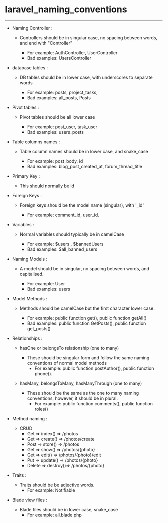 # laravel_naming_conventions
----------------
* Naming Controller :
    
    * Controllers should be in singular case, no spacing between words, and end with "Controller"
        
        * For example: AuthController, UserController
        * Bad examples: UsersController 
    
* database tables :
    
    * DB tables should be in lower case, with underscores to separate words
        
        * For example: posts, project_tasks,
        * Bad examples: all_posts, Posts 

* Pivot tables :
    
    * Pivot tables should be all lower case
        
        * For example: post_user, task_user
        * Bad examples: users_posts 

* Table columns names :
    
    * Table column names should be in lower case, and snake_case 
        
        * For example: post_body, id
        * Bad examples: blog_post_created_at, forum_thread_title 

* Primary Key :
    
    * This should normally be id

* Foreign Keys :
    
    * Foreign keys should be the model name (singular), with '_id'
        
        * For example: comment_id, user_id.

* Variables :
    
    * Normal variables should typically be in camelCase
        
        * For example: $users , $bannedUsers 
        * Bad examples: $all_banned_users
 
* Naming Models :
    
    * A model should be in singular, no spacing between words, and capitalised.
        
        * For example: User
        * Bad examples: users

* Model Methods :
    
    * Methods should be camelCase but the first character lower case.
        
        * For example: public function get(), public function getAll() 
        * Bad examples: public function GetPosts(), public function get_posts()

* Relationships : 
    
    * hasOne or belongsTo relationship (one to many)
        
        * These should be singular form and follow the same naming conventions of normal model methods 
            * For example: public function postAuthor(), public function phone().
    
    * hasMany, belongsToMany, hasManyThrough (one to many) 
        * These should be the same as the one to many naming conventions, however, it should be in plural.
            * For example: public function comments(), public function roles() 

* Method naming :
    * CRUD
        * Get     =>  index()  =>  /photos
        * Get     =>  create() =>  /photos/create
        * Post    =>  store()  =>  /photos
        * Get     =>  show()   =>  /photos/{photo}
        * Get     =>  edit()   =>  /photos/{photo}/edit
        * Put     =>  update() =>  /photos/{photo}
        * Delete  =>  destroy()=>  /photos/{photo}

* Traits :
    * Traits should be be adjective words.
        * For example: Notifiable

* Blade view files :
    * Blade files should be in lower case, snake_case
        * For example: all.blade.php    



